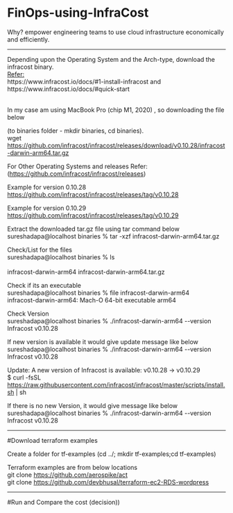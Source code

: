 # FinOps-using-InfraCost

Why? empower engineering teams to use cloud infrastructure economically and efficiently.

<hr>
Depending upon the Operating System and the Arch-type, download the infracost binary. <br>
<u>Refer:</u> <br>
https://www.infracost.io/docs/#1-install-infracost and <br>
https://www.infracost.io/docs/#quick-start <br><br>

In my case am using MacBook Pro (chip M1, 2020) , so downloading the file below <br>

(to binaries folder - mkdir binaries, cd binaries). <br>
wget https://github.com/infracost/infracost/releases/download/v0.10.28/infracost-darwin-arm64.tar.gz


For Other Operating Systems and releases Refer: <br>
(https://github.com/infracost/infracost/releases) <br>

Example for version 0.10.28 <br>
https://github.com/infracost/infracost/releases/tag/v0.10.28

Example for version 0.10.29 <br>
https://github.com/infracost/infracost/releases/tag/v0.10.29
<br>

Extract the downloaded tar.gz file using tar command below <br>
sureshadapa@localhost binaries % tar -xzf infracost-darwin-arm64.tar.gz

Check/List for the files <br>
sureshadapa@localhost binaries % ls <br>                                    
infracost-darwin-arm64		infracost-darwin-arm64.tar.gz <br>

Check if its an executable <br>
sureshadapa@localhost binaries % file infracost-darwin-arm64 <br>
infracost-darwin-arm64: Mach-O 64-bit executable arm64 <br>

Check Version <br>
sureshadapa@localhost binaries % ./infracost-darwin-arm64 --version <br>
Infracost v0.10.28 <br>

If new version is available it would give update message like below <br>
sureshadapa@localhost binaries % ./infracost-darwin-arm64 --version <br>
Infracost v0.10.28

Update: A new version of Infracost is available: v0.10.28 → v0.10.29 <br>
  $ curl -fsSL https://raw.githubusercontent.com/infracost/infracost/master/scripts/install.sh | sh <br>

If there is no new Version, it would give message like below <br>
sureshadapa@localhost binaries % ./infracost-darwin-arm64 --version <br>
Infracost v0.10.28 <br>

<hr>
#Download terraform examples <br>

Create a  folder for tf-examples (cd ../; mkdir tf-examples;cd tf-examples) <br>

Terraform examples are from below locations <br>
git clone https://github.com/aerospike/act <br>
git clone https://github.com/devbhusal/terraform-ec2-RDS-wordpress <br>

<hr>
#Run and Compare the cost (decision)) <br>




